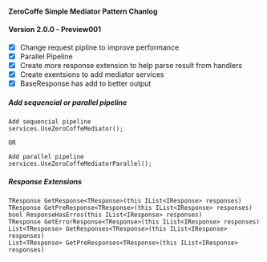 #### ZeroCoffe Simple Mediator Pattern Chanlog

#### Version 2.0.0 - Preview001
- [x] Change request pipline to improve performance
- [x] Parallel Pipeline
- [x] Create more response extension to help parse result from handlers
- [x] Create exentsions to add mediator services 
- [x] BaseResponse has add to better output

##### Add sequencial or parallel pipeline
```
Add sequencial pipeline
services.UseZeroCoffeMediator();

OR

Add parallel pipeline
services.UseZeroCoffeMediatorParallel();

```
   
##### Response Extensions 
```
TResponse GetResponse<TResponse>(this IList<IResponse> responses)
TResponse GetPreResponse<TResponse>(this IList<IResponse> responses)
bool ResponseHasErros(this IList<IResponse> responses)
TResponse GetErrorResponse<TResponse>(this IList<IResponse> responses)
List<TResponse> GetResponses<TResponse>(this IList<IResponse> responses)
List<TResponse> GetPreResponses<TResponse>(this IList<IResponse> responses)

```